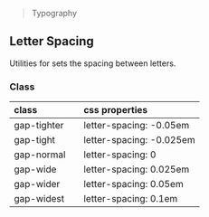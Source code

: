 > Typography

## Letter Spacing

Utilities for sets the spacing between letters.

### Class

| class |   | css properties |
|:--|:--|:--|
| gap-tighter |  | letter-spacing: -0.05em |
| gap-tight |  | letter-spacing: -0.025em |
| gap-normal |  | letter-spacing: 0 |
| gap-wide |  | letter-spacing: 0.025em |
| gap-wider |  | letter-spacing: 0.05em |
| gap-widest |  | letter-spacing: 0.1em |
